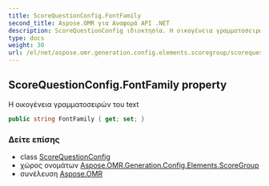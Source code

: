 ```yaml
---
title: ScoreQuestionConfig.FontFamily
second_title: Aspose.OMR για Αναφορά API .NET
description: ScoreQuestionConfig ιδιοκτησία. Η οικογένεια γραμματοσειρών του text
type: docs
weight: 30
url: /el/net/aspose.omr.generation.config.elements.scoregroup/scorequestionconfig/fontfamily/
---
```

## ScoreQuestionConfig.FontFamily property

Η οικογένεια γραμματοσειρών του text

```csharp
public string FontFamily { get; set; }
```

### Δείτε επίσης

* class [ScoreQuestionConfig](../)
* χώρος ονομάτων [Aspose.OMR.Generation.Config.Elements.ScoreGroup](../../scorequestionconfig/)
* συνέλευση [Aspose.OMR](../../../)


